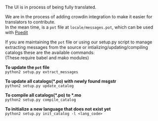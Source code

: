 The UI is in process of being fully translated.  

We are in the process of adding crowdin integration to make it easier for translators to contribute.  
In the mean time, is a `pot` file at `locale/messages.pot`, which can be used with [Poedit](https://poedit.net/)  

If you are maintaining the `pot` file or using our setup.py script to manage extracting messages from the source  or intializing/updating/compiling catalogs these are the available commands:  
(These require babel and mako modules)  

__To update the `pot` file__  
`python2 setup.py extract_messages`  

__To update all catalogs(*.po) with newly found msgstr__  
`python2 setup.py update_catalog`  

__To compile all catalogs(*.po) to *.mo__  
`python2 setup.py compile_catalog`  

__To initialize a new language that does not exist yet__  
`python2 setup.py init_catalog -l <lang_code>`  